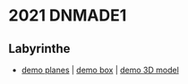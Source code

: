 # 2021 DNMADE1

## Labyrinthe
* [demo planes](https://eminet666.github.io/ensaama/2021/dnmade1/0_demo_labyrinthe.html) | 
  [demo box](https://eminet666.github.io/ensaama/2021/dnmade1/1_demo_labyrinthe_box.html) | 
  [demo 3D model](https://eminet666.github.io/ensaama/2021/dnmade1/2_demo_labyrinthe_3D.html)
